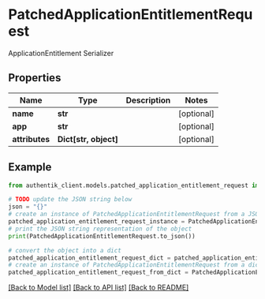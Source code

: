 # PatchedApplicationEntitlementRequest

ApplicationEntitlement Serializer

## Properties

Name | Type | Description | Notes
------------ | ------------- | ------------- | -------------
**name** | **str** |  | [optional] 
**app** | **str** |  | [optional] 
**attributes** | **Dict[str, object]** |  | [optional] 

## Example

```python
from authentik_client.models.patched_application_entitlement_request import PatchedApplicationEntitlementRequest

# TODO update the JSON string below
json = "{}"
# create an instance of PatchedApplicationEntitlementRequest from a JSON string
patched_application_entitlement_request_instance = PatchedApplicationEntitlementRequest.from_json(json)
# print the JSON string representation of the object
print(PatchedApplicationEntitlementRequest.to_json())

# convert the object into a dict
patched_application_entitlement_request_dict = patched_application_entitlement_request_instance.to_dict()
# create an instance of PatchedApplicationEntitlementRequest from a dict
patched_application_entitlement_request_from_dict = PatchedApplicationEntitlementRequest.from_dict(patched_application_entitlement_request_dict)
```
[[Back to Model list]](../README.md#documentation-for-models) [[Back to API list]](../README.md#documentation-for-api-endpoints) [[Back to README]](../README.md)


